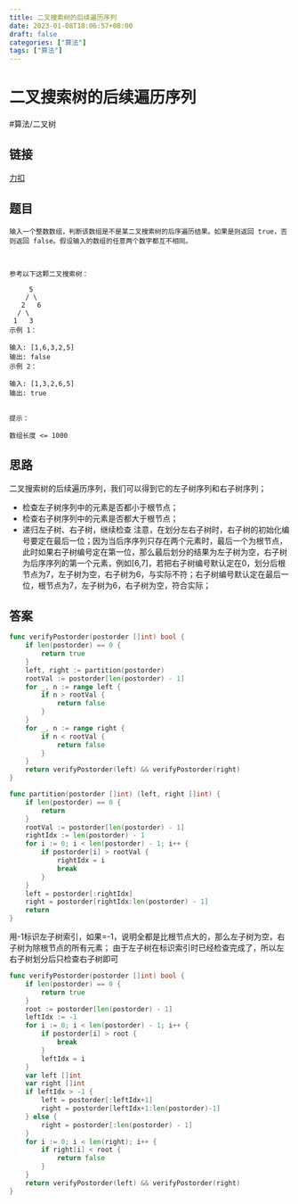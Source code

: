 ```yaml
---
title: 二叉搜索树的后续遍历序列
date: 2023-01-08T18:06:57+08:00
draft: false
categories: ["算法"]
tags: ["算法"]
---
```


# 二叉搜索树的后续遍历序列
#算法/二叉树


## 链接
[力扣](https://leetcode-cn.com/problems/er-cha-sou-suo-shu-de-hou-xu-bian-li-xu-lie-lcof/)

## 题目
```
输入一个整数数组，判断该数组是不是某二叉搜索树的后序遍历结果。如果是则返回 true，否则返回 false。假设输入的数组的任意两个数字都互不相同。

 

参考以下这颗二叉搜索树：

     5
    / \
   2   6
  / \
 1   3
示例 1：

输入: [1,6,3,2,5]
输出: false
示例 2：

输入: [1,3,2,6,5]
输出: true
 

提示：

数组长度 <= 1000
```

## 思路
二叉搜索树的后续遍历序列，我们可以得到它的左子树序列和右子树序列；
- 检查左子树序列中的元素是否都小于根节点；
- 检查右子树序列中的元素是否都大于根节点；
- 递归左子树、右子树，继续检查
注意，在划分左右子树时，右子树的初始化编号要定在最后一位；因为当后序序列只存在两个元素时，最后一个为根节点，此时如果右子树编号定在第一位，那么最后划分的结果为左子树为空，右子树为后序序列的第一个元素，例如[6,7]，若把右子树编号默认定在0，划分后根节点为7，左子树为空，右子树为6，与实际不符；右子树编号默认定在最后一位，根节点为7，左子树为6，右子树为空，符合实际；

## 答案
```go
func verifyPostorder(postorder []int) bool {
    if len(postorder) == 0 {
        return true
    }
    left, right := partition(postorder)
    rootVal := postorder[len(postorder) - 1]
    for _, n := range left {
        if n > rootVal {
            return false
        }
    }
    for _, n := range right {
        if n < rootVal {
            return false
        }
    }
    return verifyPostorder(left) && verifyPostorder(right)
}

func partition(postorder []int) (left, right []int) {
    if len(postorder) == 0 {
        return
    }
    rootVal := postorder[len(postorder) - 1]
    rightIdx := len(postorder) - 1
    for i := 0; i < len(postorder) - 1; i++ {
        if postorder[i] > rootVal {
            rightIdx = i
            break
        }
    }
    left = postorder[:rightIdx]
    right = postorder[rightIdx:len(postorder) - 1]
    return
}
```


用-1标识左子树索引，如果=-1，说明全都是比根节点大的，那么左子树为空，右子树为除根节点的所有元素；
由于左子树在标识索引时已经检查完成了，所以左右子树划分后只检查右子树即可
```go
func verifyPostorder(postorder []int) bool {
    if len(postorder) == 0 {
        return true
    }
    root := postorder[len(postorder) - 1]
    leftIdx := -1
    for i := 0; i < len(postorder) - 1; i++ {
        if postorder[i] > root {
            break
        }
        leftIdx = i
    }
    var left []int
    var right []int
    if leftIdx > -1 {
        left = postorder[:leftIdx+1]
        right = postorder[leftIdx+1:len(postorder)-1]
    } else {
        right = postorder[:len(postorder) - 1]
    }
    for i := 0; i < len(right); i++ {
        if right[i] < root {
            return false
        }
    }
    return verifyPostorder(left) && verifyPostorder(right)
}
```